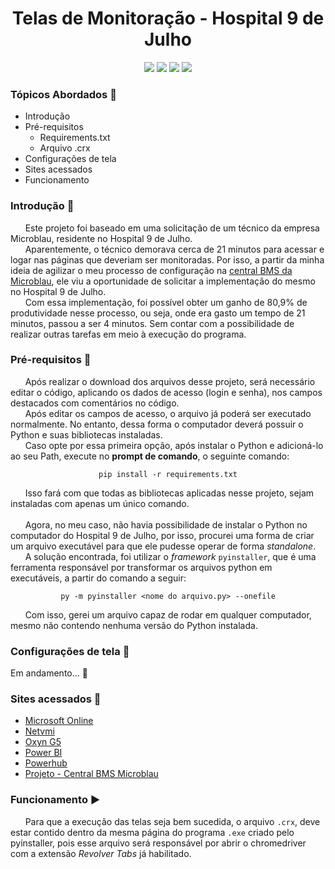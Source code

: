 <h1><div align='center'>Telas de Monitoração - Hospital 9 de Julho</div></h1>
<div align='center'>
    <img src="http://img.shields.io/static/v1?label=python%20&message=3.8.3&color=blue&logo=python"/>
    <img src="http://img.shields.io/static/v1?label=Selenium%20&message=3.141.0&color=green"/>
    <img src="http://img.shields.io/static/v1?label=VS Code%20&message=1.47.3&color=blue&logo=visual-studio-code"/>
    <img src="http://img.shields.io/static/v1?label=status%20&message=Em%20andamento&color=yellow"/>
</div>


### Tópicos Abordados :scroll:
- Introdução 
- Pré-requisitos 
    - Requirements.txt
    - Arquivo .crx
- Configurações de tela
- Sites acessados
- Funcionamento 

### Introdução :rocket:

&nbsp;&nbsp;&nbsp;&nbsp;&nbsp;&nbsp;Este projeto foi baseado em uma solicitação de um técnico da empresa Microblau, residente no Hospital 9 de Julho.</br>
&nbsp;&nbsp;&nbsp;&nbsp;&nbsp;&nbsp;Aparentemente, o técnico demorava cerca de 21 minutos para acessar e logar nas páginas que deveriam ser monitoradas. Por isso, a partir da minha ideia de agilizar o meu processo de configuração na [central BMS da Microblau](https://github.com/HenriqueSaKi/OxynG5-AUT-SCREEN), ele viu a oportunidade de solicitar a implementação do mesmo no Hospital 9 de Julho.</br>
&nbsp;&nbsp;&nbsp;&nbsp;&nbsp;&nbsp;Com essa implementação, foi possível obter um ganho de 80,9% de produtividade nesse processo, ou seja, onde era gasto um tempo de 21 minutos, passou a ser 4 minutos. Sem contar com a possibilidade de realizar outras tarefas em meio à execução do programa.

### Pré-requisitos :pushpin:

&nbsp;&nbsp;&nbsp;&nbsp;&nbsp;&nbsp;Após realizar o download dos arquivos desse projeto, será necessário editar o código, aplicando os dados de acesso (login e senha), nos campos destacados com comentários no código.</br>
&nbsp;&nbsp;&nbsp;&nbsp;&nbsp;&nbsp;Após editar os campos de acesso, o arquivo já poderá ser executado normalmente. No entanto, dessa forma o computador deverá possuir o Python e suas bibliotecas instaladas.</br>
&nbsp;&nbsp;&nbsp;&nbsp;&nbsp;&nbsp;Caso opte por essa primeira opção, após instalar o Python e adicioná-lo ao seu Path, execute no **prompt de comando**, o seguinte comando:</br>
<div align= 'center'>

```pip install -r requirements.txt```

</div>

&nbsp;&nbsp;&nbsp;&nbsp;&nbsp;&nbsp;Isso fará com que todas as bibliotecas aplicadas nesse projeto, sejam instaladas com apenas um único comando.</br></br>
&nbsp;&nbsp;&nbsp;&nbsp;&nbsp;&nbsp;Agora, no meu caso, não havia possibilidade de instalar o Python no computador do Hospital 9 de Julho, por isso, procurei uma forma de criar um arquivo executável para que ele pudesse operar de forma *standalone*.</br>
&nbsp;&nbsp;&nbsp;&nbsp;&nbsp;&nbsp;A solução encontrada, foi utilizar o *framework* ```pyinstaller```, que é uma ferramenta responsável por transformar os arquivos python em executáveis, a partir do comando a seguir:</br>
<div align='center'>

```py -m pyinstaller <nome do arquivo.py> --onefile```

</div>

&nbsp;&nbsp;&nbsp;&nbsp;&nbsp;&nbsp;Com isso, gerei um arquivo capaz de rodar em qualquer computador, mesmo não contendo nenhuma versão do Python instalada.

### Configurações de tela :wrench:
Em andamento... :construction:

### Sites acessados :link:
- [Microsoft Online](https://login.microsoftonline.com/)
- [Netvmi](http://netvmi.com.br/)
- [Oxyn G5](https://g5.oxyn.com.br/)
- [Power BI](https://app.powerbi.com/)
- [Powerhub](http://site.powerhub.io/)
- [Projeto - Central BMS Microblau](https://github.com/HenriqueSaKi/OxynG5-AUT-SCREEN)

### Funcionamento :arrow_forward:

&nbsp;&nbsp;&nbsp;&nbsp;&nbsp;&nbsp;Para que a execução das telas seja bem sucedida, o arquivo ```.crx```, deve estar contido dentro da mesma página do programa ```.exe``` criado pelo pyinstaller, pois esse arquivo será responsável por abrir o chromedriver com a extensão *Revolver Tabs* já habilitado.
